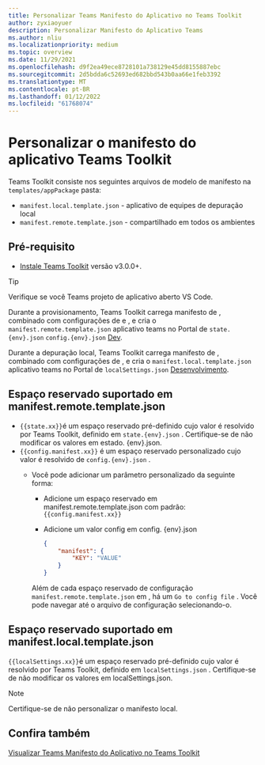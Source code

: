 ```yaml
---
title: Personalizar Teams Manifesto do Aplicativo no Teams Toolkit
author: zyxiaoyuer
description: Personalizar Manifesto do Aplicativo Teams
ms.author: nliu
ms.localizationpriority: medium
ms.topic: overview
ms.date: 11/29/2021
ms.openlocfilehash: d9f2ea49ece8728101a738129e45dd8155887ebc
ms.sourcegitcommit: 2d5bdda6c52693ed682bbd543b0aa66e1feb3392
ms.translationtype: MT
ms.contentlocale: pt-BR
ms.lasthandoff: 01/12/2022
ms.locfileid: "61768074"
---
```

# <a name="customize-app-manifest-in-teams-toolkit"></a>Personalizar o manifesto do aplicativo Teams Toolkit

Teams Toolkit consiste nos seguintes arquivos de modelo de manifesto na `templates/appPackage` pasta:

- `manifest.local.template.json` - aplicativo de equipes de depuração local
- `manifest.remote.template.json` - compartilhado em todos os ambientes

## <a name="prerequisite"></a>Pré-requisito

* [Instale Teams Toolkit](https://marketplace.visualstudio.com/items?itemName=TeamsDevApp.ms-teams-vscode-extension) versão v3.0.0+.

> [!TIP]
> Verifique se você Teams projeto de aplicativo aberto VS Code.

Durante a provisionamento, Teams Toolkit carrega manifesto de , combinado com configurações de e , e cria o `manifest.remote.template.json` aplicativo teams no Portal de `state.{env}.json` `config.{env}.json` [Dev](https://dev.teams.microsoft.com/apps).

Durante a depuração local, Teams Toolkit carrega manifesto de , combinado com configurações de , e cria o `manifest.local.template.json` aplicativo teams no Portal de `localSettings.json` [Desenvolvimento](https://dev.teams.microsoft.com/apps).

## <a name="supported-placeholder-in-manifestremotetemplatejson"></a>Espaço reservado suportado em manifest.remote.template.json

- `{{state.xx}}`é um espaço reservado pré-definido cujo valor é resolvido por Teams Toolkit, definido em `state.{env}.json` . Certifique-se de não modificar os valores em estado. {env}.json.
- `{{config.manifest.xx}}` é um espaço reservado personalizado cujo valor é resolvido de `config.{env}.json` .
  - Você pode adicionar um parâmetro personalizado da seguinte forma:
    - Adicione um espaço reservado em manifest.remote.template.json com padrão: `{{config.manifest.xx}}`
    - Adicione um valor config em config. {env}.json

        ```json
        {
            "manifest": {
                "KEY": "VALUE"
            }
        }
        ```

    Além de cada espaço reservado de configuração `manifest.remote.template.json` em , há um `Go to config file` . Você pode navegar até o arquivo de configuração selecionando-o.

## <a name="supported-placeholder-in-manifestlocaltemplatejson"></a>Espaço reservado suportado em manifest.local.template.json

`{{localSettings.xx}}`é um espaço reservado pré-definido cujo valor é resolvido por Teams Toolkit, definido em `localSettings.json` . Certifique-se de não modificar os valores em localSettings.json.

 > [!NOTE]
 > Certifique-se de não personalizar o manifesto local.

## <a name="see-also"></a>Confira também

[Visualizar Teams Manifesto do Aplicativo no Teams Toolkit](TeamsFx-manifest-preview.md)
